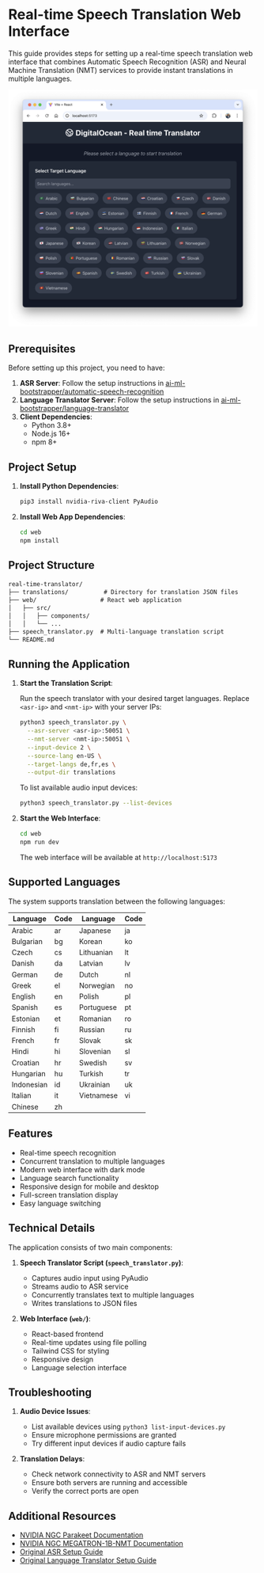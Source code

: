 # Real-time Speech Translation Web Interface

This guide provides steps for setting up a real-time speech translation web interface that combines Automatic Speech Recognition (ASR) and Neural Machine Translation (NMT) services to provide instant translations in multiple languages.

![web interface](web.png)

## Prerequisites

Before setting up this project, you need to have:

1. **ASR Server**: Follow the setup instructions in [ai-ml-bootstrapper/automatic-speech-recognition](https://github.com/hivenetes/ai-ml-bootstrapper/tree/main/automatic-speech-recognition)
2. **Language Translator Server**: Follow the setup instructions in [ai-ml-bootstrapper/language-translator](https://github.com/hivenetes/ai-ml-bootstrapper/tree/main/language-translator)
3. **Client Dependencies**:
   - Python 3.8+
   - Node.js 16+
   - npm 8+

## Project Setup

1. **Install Python Dependencies**:

   ```bash
   pip3 install nvidia-riva-client PyAudio
   ```

2. **Install Web App Dependencies**:

   ```bash
   cd web
   npm install
   ```

## Project Structure

```
real-time-translator/
├── translations/          # Directory for translation JSON files
├── web/                  # React web application
│   ├── src/
│   │   ├── components/
│   │   └── ...
├── speech_translator.py  # Multi-language translation script
└── README.md
```

## Running the Application

1. **Start the Translation Script**:

   Run the speech translator with your desired target languages. Replace `<asr-ip>` and `<nmt-ip>` with your server IPs:

   ```bash
   python3 speech_translator.py \
     --asr-server <asr-ip>:50051 \
     --nmt-server <nmt-ip>:50051 \
     --input-device 2 \
     --source-lang en-US \
     --target-langs de,fr,es \
     --output-dir translations
   ```

   To list available audio input devices:
   ```bash
   python3 speech_translator.py --list-devices
   ```

2. **Start the Web Interface**:

   ```bash
   cd web
   npm run dev
   ```

   The web interface will be available at `http://localhost:5173`

## Supported Languages

The system supports translation between the following languages:

| Language    | Code | Language    | Code |
|-------------|------|-------------|------|
| Arabic      | ar   | Japanese    | ja   |
| Bulgarian   | bg   | Korean      | ko   |
| Czech       | cs   | Lithuanian  | lt   |
| Danish      | da   | Latvian     | lv   |
| German      | de   | Dutch       | nl   |
| Greek       | el   | Norwegian   | no   |
| English     | en   | Polish      | pl   |
| Spanish     | es   | Portuguese  | pt   |
| Estonian    | et   | Romanian    | ro   |
| Finnish     | fi   | Russian     | ru   |
| French      | fr   | Slovak      | sk   |
| Hindi       | hi   | Slovenian   | sl   |
| Croatian    | hr   | Swedish     | sv   |
| Hungarian   | hu   | Turkish     | tr   |
| Indonesian  | id   | Ukrainian   | uk   |
| Italian     | it   | Vietnamese  | vi   |
| Chinese     | zh   |             |      |

## Features

- Real-time speech recognition
- Concurrent translation to multiple languages
- Modern web interface with dark mode
- Language search functionality
- Responsive design for mobile and desktop
- Full-screen translation display
- Easy language switching

## Technical Details

The application consists of two main components:

1. **Speech Translator Script (`speech_translator.py`)**:
   - Captures audio input using PyAudio
   - Streams audio to ASR service
   - Concurrently translates text to multiple languages
   - Writes translations to JSON files

2. **Web Interface (`web/`)**:
   - React-based frontend
   - Real-time updates using file polling
   - Tailwind CSS for styling
   - Responsive design
   - Language selection interface

## Troubleshooting

1. **Audio Device Issues**:
   - List available devices using `python3 list-input-devices.py`
   - Ensure microphone permissions are granted
   - Try different input devices if audio capture fails

2. **Translation Delays**:
   - Check network connectivity to ASR and NMT servers
   - Ensure both servers are running and accessible
   - Verify the correct ports are open

## Additional Resources

- [NVIDIA NGC Parakeet Documentation](https://build.nvidia.com/nvidia/parakeet-ctc-1_1b-asr/docker)
- [NVIDIA NGC MEGATRON-1B-NMT Documentation](https://build.nvidia.com/nvidia/megatron-1b-nmt/docker)
- [Original ASR Setup Guide](https://github.com/hivenetes/ai-ml-bootstrapper/tree/main/automatic-speech-recognition)
- [Original Language Translator Setup Guide](https://github.com/hivenetes/ai-ml-bootstrapper/tree/main/language-translator)